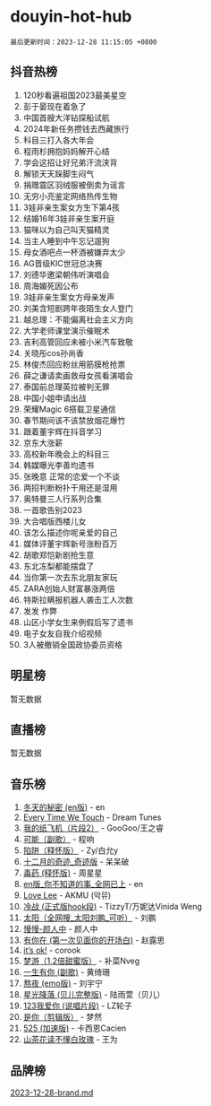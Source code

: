 # douyin-hot-hub

`最后更新时间：2023-12-28 11:15:05 +0800`

## 抖音热榜

1. 120秒看遍祖国2023最美星空
1. 彭于晏现在着急了
1. 中国首艘大洋钻探船试航
1. 2024年新任务攒钱去西藏旅行
1. 科目三打入各大年会
1. 程雨杉拥抱妈妈解开心结
1. 学会这招让好兄弟汗流浃背
1. 解锁天天跺脚生闷气
1. 捐赠震区羽绒服被倒卖为谣言
1. 无穷小亮鉴定网络热传生物
1. 3娃非亲生案女方生下第4孩
1. 结婚16年3娃非亲生案开庭
1. 猫咪以为自己叫天猫精灵
1. 当主人睡到中午忘记遛狗
1. 母女酒吧点一杯酒被嫌弃太少
1. AG晋级KIC世冠总决赛
1. 刘德华邀梁朝伟听演唱会
1. 周海媚死因公布
1. 3娃非亲生案女方母亲发声
1. 刘美含短剧跨年夜陌生女人登门
1. 越总理：不能偏离社会主义方向
1. 大学老师课堂演示催眠术
1. 吉利高管回应未被小米汽车致敬
1. 关晓彤cos孙尚香
1. 林俊杰回应粉丝用筋膜枪抢票
1. 薛之谦请卖画救母女孩看演唱会
1. 泰国前总理英拉被判无罪
1. 中国小姐申请出战
1. 荣耀Magic 6搭载卫星通信
1. 春节期间该不该禁放烟花爆竹
1. 跟着董宇辉在抖音学习
1. 京东大涨薪
1. 高校新年晚会上的科目三
1. 韩媒曝光李善均遗书
1. 张晚意 正常的恋爱一个不谈
1. 两招判断粉扑干用还是湿用
1. 奥特曼三人行系列合集
1. 一首歌告别2023
1. 大合唱版西楼儿女
1. 该怎么描述你呢亲爱的自己
1. 媒体评董宇辉新号涨粉百万
1. 胡歌郑恺新剧抢生意
1. 东北冻梨都能摆盘了
1. 当你第一次去东北朋友家玩
1. ZARA创始人财富暴涨两倍
1. 特斯拉瞒报机器人袭击工人次数
1. 发发 作弊
1. 山区小学女生来例假后写了遗书
1. 电子女友自我介绍视频
1. 3人被撤销全国政协委员资格

## 明星榜

暂无数据

## 直播榜

暂无数据

## 音乐榜

1. [冬天的秘密 (en版)](https://sf6-cdn-tos.douyinstatic.com/obj/tos-cn-ve-2774/okIuMHDdzyf3FjGK4Lphe1vfHcQaPIHAg0Z4CR) - en
1. [Every Time We Touch](https://sf3-cdn-tos.douyinstatic.com/obj/tos-cn-ve-2774/ogN6lUKQeBBfEVhIOMikG1CcJjugxk1tztZyhP) - Dream Tunes
1. [我的纸飞机（片段2）](https://sf3-cdn-tos.douyinstatic.com/obj/tos-cn-ve-2774/oM2ZrKcg2CD5AeRB2gkeXOFB1IxAGJdZPazYHf) - GooGoo/王之睿
1. [可能（副歌）](https://sf6-cdn-tos.douyinstatic.com/obj/tos-cn-ve-2774/cde1731888894259b333569393c2fb51) - 程响
1. [陷阱（释怀版）](https://sf6-cdn-tos.douyinstatic.com/obj/tos-cn-ve-2774/oE8C21LeZrzKLDFfQYgMzx4GAIHageG5IzayY7) - Zy/白允y
1. [十二月的奇迹_奇迹版](https://sf3-cdn-tos.douyinstatic.com/obj/tos-cn-ve-2774/oMslvA9FBzGMGHnyUuoiiUjtIAXfMz6tzwByW8) - 呆呆破
1. [毒药 (释怀版)](https://sf6-cdn-tos.douyinstatic.com/obj/tos-cn-ve-2774/oYILMEAzspdZBIzy4frJNB8ZHPHWAhiwowd4Ad) - 周星星
1. [en版_你不知道的事_全网已上](https://sf6-cdn-tos.douyinstatic.com/obj/tos-cn-ve-2774/o4QbYLDezHUtFyDKdF9XfmPhIewaqEQAggj6Cb) - en
1. [Love Lee](https://sf6-cdn-tos.douyinstatic.com/obj/tos-cn-ve-2774/o05GbkJGbCBTdDnMtB0fwOYgkeZp23vrWQDQBS) - AKMU (악뮤)
1. [冷战 (正式版hook段)](https://sf6-cdn-tos.douyinstatic.com/obj/tos-cn-ve-2774/oMuEoiBasWApEMVDgNiI8VAByNmwo5J0pyf8Yx) - TizzyT/万妮达Vinida Weng
1. [太阳（全网搜_太阳刘鹏_可听）](https://sf3-cdn-tos.douyinstatic.com/obj/tos-cn-ve-2774/ogWbyIQnlBFImVbeDocRdCIYtBHlbJXgfZMvgz) - 刘鹏
1. [慢慢-颜人中](https://sf3-cdn-tos.douyinstatic.com/obj/tos-cn-ve-2774/ocjHNfBXdBxQNC8ZGAeoLMFTUgtBg8bkExunDC) - 颜人中
1. [有你在 (第一次见面你的开场白)](https://sf6-cdn-tos.douyinstatic.com/obj/tos-cn-ve-2774/oAthrQ3ClJBfI57uBoFEgNDYtNCZ0TSYQQfxQ0) - 赵露思
1. [it’s ok!](https://sf3-cdn-tos.douyinstatic.com/obj/tos-cn-ve-2774/0fc4d0ee28444bd0ab76e8b7c0003f52) - corook
1. [梦游（1.2倍甜蜜版）](https://sf6-cdn-tos.douyinstatic.com/obj/tos-cn-ve-2774/o4gyAUm8hwufoEABmwVIiQtHsFuGzAEEWtNMzo) - 补菜Nveg
1. [一生有你 (副歌)](https://sf3-cdn-tos.douyinstatic.com/obj/tos-cn-ve-2774/o8xzM8HLaQzgMiJ96FKAWCenIuzkFpfClDdmeW) - 黄绮珊
1. [熬夜 (emo版)](https://sf6-cdn-tos.douyinstatic.com/obj/tos-cn-ve-2774/ocQZvZErLThAfNQOtBZ178gQDfCDFBL9iB5lvY) - 刘宇宁
1. [星光降落 (贝儿完整版)](https://sf3-cdn-tos.douyinstatic.com/obj/tos-cn-ve-2774/okwB9hAwyAtsFFkFBzAX1hOOfQuIoMNs0W2Mwr) - 陆雨萱（贝儿）
1. [123我爱你 (说唱片段)](https://sf6-cdn-tos.douyinstatic.com/obj/tos-cn-ve-2774/oYCWFpY0hL9kda0dQKIGDYeKYfQmAse0DgpDjz) - LZ轮子
1. [是你（剪辑版）](https://sf3-cdn-tos.douyinstatic.com/obj/tos-cn-ve-2774/46019dae783c4c969944217fe1cfafc4) - 梦然
1. [525 (加速版)](https://sf3-cdn-tos.douyinstatic.com/obj/tos-cn-ve-2774/oIfKCtqfDyP8Vc9FpAPgWMyezT6LnDT1abRwGg) - 卡西恩Cacien
1. [山茶花读不懂白玫瑰](https://sf6-cdn-tos.douyinstatic.com/obj/tos-cn-ve-2774/osfn8B7DktrRHEPJgPCfDbw7QDQEkwC16BxZg9) - 王为

## 品牌榜

[2023-12-28-brand.md](2023-12-28-brand.md)
